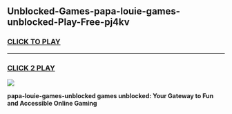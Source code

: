 
## Unblocked-Games-papa-louie-games-unblocked-Play-Free-pj4kv
<h3>
<a href="https://premium76.site?title=papa-louie-games-unblocked&ref=21A">CLICK TO PLAY</a></h3>
<hr>

<h3>
<a href="https://premium76.site?title=papa-louie-games-unblocked&ref=21A">CLICK 2 PLAY</a>
  
</h3>

<a href="https://premium76.site?title=papa-louie-games-unblocked&ref=21A"><img src="https://clearcache.store/games.png"></a>


**papa-louie-games-unblocked games unblocked: Your Gateway to Fun and Accessible Online Gaming**
